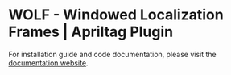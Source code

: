 WOLF - Windowed Localization Frames | Apriltag Plugin
===================================

For installation guide and code documentation, please visit the [documentation website](http://mobile_robotics.pages.iri.upc-csic.es/wolf_projects/wolf_lib/wolf_doc/).
